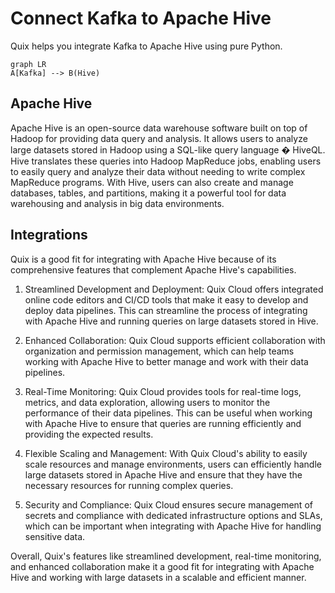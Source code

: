 # Connect Kafka to Apache Hive

Quix helps you integrate Kafka to Apache Hive using pure Python.

```mermaid
graph LR
A[Kafka] --> B(Hive)
```

## Apache Hive

Apache Hive is an open-source data warehouse software built on top of Hadoop for providing data query and analysis. It allows users to analyze large datasets stored in Hadoop using a SQL-like query language � HiveQL. Hive translates these queries into Hadoop MapReduce jobs, enabling users to easily query and analyze their data without needing to write complex MapReduce programs. With Hive, users can also create and manage databases, tables, and partitions, making it a powerful tool for data warehousing and analysis in big data environments.

## Integrations

Quix is a good fit for integrating with Apache Hive because of its comprehensive features that complement Apache Hive's capabilities. 

1. Streamlined Development and Deployment: Quix Cloud offers integrated online code editors and CI/CD tools that make it easy to develop and deploy data pipelines. This can streamline the process of integrating with Apache Hive and running queries on large datasets stored in Hive.

2. Enhanced Collaboration: Quix Cloud supports efficient collaboration with organization and permission management, which can help teams working with Apache Hive to better manage and work with their data pipelines.

3. Real-Time Monitoring: Quix Cloud provides tools for real-time logs, metrics, and data exploration, allowing users to monitor the performance of their data pipelines. This can be useful when working with Apache Hive to ensure that queries are running efficiently and providing the expected results.

4. Flexible Scaling and Management: With Quix Cloud's ability to easily scale resources and manage environments, users can efficiently handle large datasets stored in Apache Hive and ensure that they have the necessary resources for running complex queries.

5. Security and Compliance: Quix Cloud ensures secure management of secrets and compliance with dedicated infrastructure options and SLAs, which can be important when integrating with Apache Hive for handling sensitive data.

Overall, Quix's features like streamlined development, real-time monitoring, and enhanced collaboration make it a good fit for integrating with Apache Hive and working with large datasets in a scalable and efficient manner.


